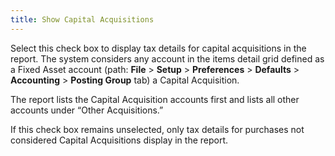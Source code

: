 ```yaml
---
title: Show Capital Acquisitions
---
```



Select this check box to display tax details for capital acquisitions  in the report. The system considers any account in the items detail grid  defined as a Fixed Asset account (path: **File**  > **Setup** > **Preferences**  > **Defaults** > **Accounting**  > **Posting Group** tab) a Capital  Acquisition.


The report lists the Capital Acquisition accounts first and lists all  other accounts under “Other Acquisitions.”


If this check box remains unselected, only tax details for purchases  not considered Capital Acquisitions display in the report.
